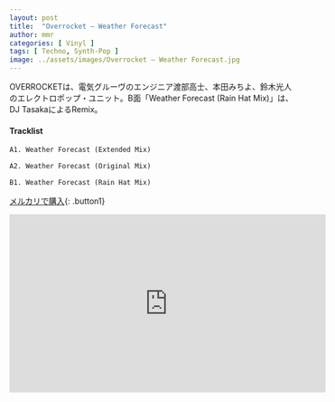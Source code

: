 ```yaml
---
layout: post
title:  "Overrocket – Weather Forecast"
author: mmr
categories: [ Vinyl ]
tags: [ Techno, Synth-Pop ]
image: ../assets/images/Overrocket – Weather Forecast.jpg
---
```


OVERROCKETは、電気グルーヴのエンジニア渡部高士、本田みちよ、鈴木光人のエレクトロポップ・ユニット。B面「Weather Forecast (Rain Hat Mix)」は、DJ TasakaによるRemix。

#### Tracklist
```md
A1. Weather Forecast (Extended Mix)

A2. Weather Forecast (Original Mix)

B1. Weather Forecast (Rain Hat Mix)
```

[メルカリで購入](https://jp.mercari.com/item/m66003495421?afid=6142608987){: .button1}

<iframe width="560" height="315" src="https://www.youtube.com/embed/fQkvOezzJk8?si=kQdYFi8nqFnf2uYT" title="YouTube video player" frameborder="0" allow="accelerometer; autoplay; clipboard-write; encrypted-media; gyroscope; picture-in-picture; web-share" referrerpolicy="strict-origin-when-cross-origin" allowfullscreen></iframe>
